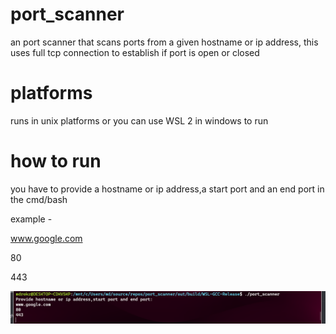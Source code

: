 # port_scanner
an port scanner that scans ports from a given hostname or ip address, this uses full tcp connection to establish if port is open or closed

# platforms
runs in unix platforms or you can use WSL 2 in windows to run

# how to run
you have to provide a hostname or ip address,a start port and an end port in the cmd/bash

example -

www.google.com

80

443

![alt text](https://github.com/mdrokz/port_scanner/blob/master/examples/example.png?raw=true)
